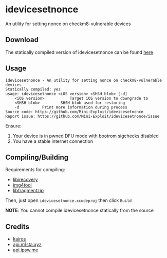 # idevicesetnonce
An utility for setting nonce on checkm8-vulnerable devices
## Download
The statically compiled version of idevicesetnonce can be found [here](https://github.com/Mini-Exploit/idevicesetnonce/releases/latest)
## Usage
```
idevicesetnonce - An utility for setting nonce on checkm8-vulnerable devices
Statically compiled: yes
usage: idevicesetnonce <iOS version> <SHSH blob> [-d]
    <iOS version>			Target iOS version to downgrade to
    <SHSH blob>			SHSH blob used for restoring
    -d			Print more information during process
Source code: https://github.com/Mini-Exploit/idevicesetnonce
Report issue: https://github.com/Mini-Exploit/idevicesetnonce/issue
```
Ensure:
1. Your device is in pwned DFU mode with bootrom sigchecks disabled
2. You have a stable internet connection
## Compiling/Building
Requirements for compiling:
* [libirecovery](https://github.com/libimobiledevice/libirecovery)
* [img4tool](http://github.com/tihmstar/img4tool)
* [libfragmentzip](https://github.com/tihmstar/libfragmentzip)

Then, just open `idevicesetnonce.xcodeproj` then click `Build`

**NOTE**: You cannot compile idevicesetnonce statically from the source
 
## Credits
* [kairos](https://github.com/dayt0n/kairos)
* [api.m1sta.xyz](api.m1sta.xyz)
* [api.ipsw.me](api.ipsw.me)

